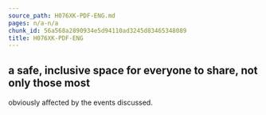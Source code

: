 ```yaml
---
source_path: H076XK-PDF-ENG.md
pages: n/a-n/a
chunk_id: 56a568a2890934e5d94110ad3245d83465348089
title: H076XK-PDF-ENG
---
```

## a safe, inclusive space for everyone to share, not only those most

obviously aﬀected by the events discussed.
